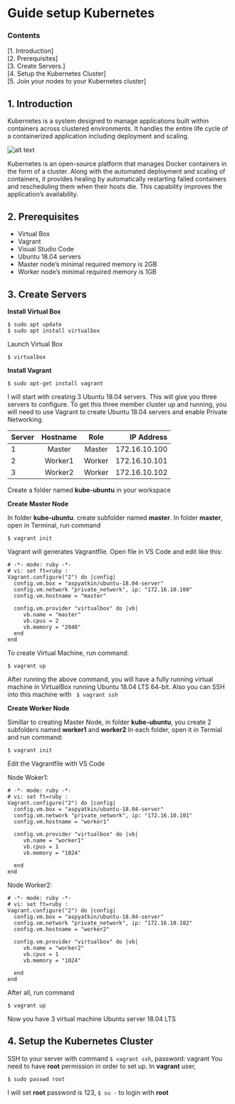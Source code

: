# Guide setup Kubernetes
### Contents
[1. Introduction]<br>
[2. Prerequisites]<br>
[3. Create Servers.]<br>
[4. Setup the Kubernetes Cluster]<br>
[5. Join your nodes to your Kubernetes cluster]<br>

## 1. Introduction
Kubernetes is a system designed to manage applications built within containers across clustered environments. It handles the entire life cycle of a containerized application including deployment and scaling.

![alt text](https://techvccloud.mediacdn.vn/zoom/650_406/2018/10/15/kubernetes-15395717142261348450270-0-57-799-1479-crop-1539571719483162513005.png)

Kubernetes is an open-source platform that manages Docker containers in the form of a cluster. Along with the automated deployment and scaling of containers, it provides healing by automatically restarting failed containers and rescheduling them when their hosts die. This capability improves the application’s availability.

## 2. Prerequisites
+ Virtual Box
+ Vagrant
+ Visual Studio Code
+ Ubuntu 18.04 servers 
+ Master node’s minimal required memory is 2GB
+ Worker node’s minimal required memory is 1GB

## 3. Create Servers

**Install Virtual Box**
```
$ sudo apt update
$ sudo apt install virtualbox
```
Launch Virtual Box

```
$ virtualbox
```

**Install Vagrant**

```
$ sudo apt-get install vagrant
```


I will start with creating 3 Ubuntu 18.04 servers. This will give you three servers to configure. To get this three member cluster up and running, you will need to use Vagrant to create Ubuntu 18.04 servers and enable Private Networking.

| Server  | Hostname   |  Role |IP Address     |
| ------- |:----------:|:-----:|--------------:|
| 1       | Master     | Master| 172.16.10.100 |
| 2       | Worker1    | Worker| 172.16.10.101 |
| 3       | Worker2    | Worker| 172.16.10.102 |

Create a folder named **kube-ubuntu** in your workspace

**Create Master Node**

In folder **kube-ubuntu**. create subfolder named **master**. In folder **master**, open in Terminal, run command
```
$ vagrant init
```
Vagrant will generates Vagrantfile. Open file in VS Code and edit like this:

```
# -*- mode: ruby -*-
# vi: set ft=ruby :
Vagrant.configure("2") do |config|
  config.vm.box = "aspyatkin/ubuntu-18.04-server"
  config.vm.network "private_network", ip: "172.16.10.100"
  config.vm.hostname = "master"

  config.vm.provider "virtualbox" do |vb|
     vb.name = "master"
     vb.cpus = 2
     vb.memory = "2048"
  end
end
```
To create Virtual Machine, run command:
```
$ vagrant up
```

After running the above command, you will have a fully running virtual machine in VirtualBox running Ubuntu 18.04 LTS 64-bit. Also you can SSH into this machine with ``` $ vagrant ssh```

**Create Worker Node**

Simillar to creating Master Node, in folder **kube-ubuntu**, you create 2 subfolders named **worker1** and **worker2**
In each folder, open it in Termial and run command:
```
$ vagrant init
```
Edit the Vagrantfile with VS Code

Node Woker1:


```
# -*- mode: ruby -*-
# vi: set ft=ruby :
Vagrant.configure("2") do |config|
  config.vm.box = "aspyatkin/ubuntu-18.04-server"
  config.vm.network "private_network", ip: "172.16.10.101"
  config.vm.hostname = "worker1"

  config.vm.provider "virtualbox" do |vb|
     vb.name = "worker1"
     vb.cpus = 1
     vb.memory = "1024"
 
  end
end
```

Node Worker2:

```
# -*- mode: ruby -*-
# vi: set ft=ruby :
Vagrant.configure("2") do |config|
  config.vm.box = "aspyatkin/ubuntu-18.04-server"
  config.vm.network "private_network", ip: "172.16.10.102"
  config.vm.hostname = "worker2"

  config.vm.provider "virtualbox" do |vb|
     vb.name = "worker2"
     vb.cpus = 1
     vb.memory = "1024"
 
  end
end
```

After all, run command 
```
$ vagrant up
```
Now you have 3 virtual machine Ubuntu server 18.04 LTS 

## 4. Setup the Kubernetes Cluster

SSH to your server with command ```$ vagrant ssh```, password: vagrant
You need to have **root** permission in order to set up.
In **vagrant** user, 
```
$ sudo passwd root
```
I will set **root** password is 123, ```$ su -```  to login with **root**




